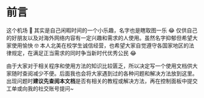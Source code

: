 # 前言

这个机场 🛫 其实是自己闲暇时间的一个小乐趣，名字也是瞎取图一乐 😂 仅供自己的好朋友以及对海外网络内容有一定兴趣和需求的人使用。虽然名字抑郁但希望大家使用愉快 🤓 本人北美在校学生诚信经营，也希望大家自觉遵守各国家地区的法律规定，在满足正当需求的同时争当新时代优秀公民 😂

由于大家对于相关程序和使用方法的知识比较匮乏，所以决定写一个使用文档供大家随时查阅减少不便。后面我也会将大家遇到过的各种问题和解决方法放到这里。出现问题时**建议先查阅本文档**是否有相关的教程或解决方法，再在控制面板中提交工单或向我的社交账号提问~

